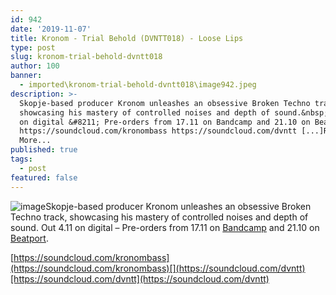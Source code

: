 ```yaml
---
id: 942
date: '2019-11-07'
title: Kronom - Trial Behold (DVNTT018) - Loose Lips
type: post
slug: kronom-trial-behold-dvntt018
author: 100
banner:
  - imported\kronom-trial-behold-dvntt018\image942.jpeg
description: >-
  Skopje-based producer Kronom unleashes an obsessive Broken Techno track,
  showcasing his mastery of controlled noises and depth of sound.&nbsp; Out 4.11
  on digital &#8211; Pre-orders from 17.11 on Bandcamp and 21.10 on Beatport.
  https://soundcloud.com/kronombass https://soundcloud.com/dvntt [...]Read
  More...
published: true
tags:
  - post
featured: false
---
```

![image](../imported\kronom-trial-behold-dvntt018\image942.jpeg)Skopje-based producer Kronom unleashes an obsessive Broken Techno track, showcasing his mastery of controlled noises and depth of sound. Out 4.11 on digital – Pre-orders from 17.11 on [Bandcamp](https://dvntt.bandcamp.com) and 21.10 on [Beatport](https://www.beatport.com).

[https://soundcloud.com/kronombass](https://soundcloud.com/kronombass)[](https://soundcloud.com/dvntt)[https://soundcloud.com/dvntt](https://soundcloud.com/dvntt)